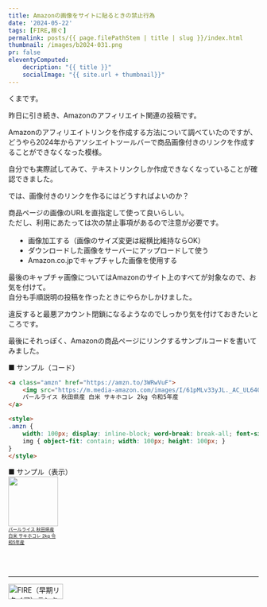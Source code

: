```yaml
---
title: Amazonの画像をサイトに貼るときの禁止行為
date: '2024-05-22'
tags: [FIRE,稼ぐ]
permalink: posts/{{ page.filePathStem | title | slug }}/index.html
thumbnail: /images/b2024-031.png
pr: false
eleventyComputed:
    decription: "{{ title }}"
    socialImage: "{{ site.url + thumbnail}}"
---
```


くまです。

昨日に引き続き、Amazonのアフィリエイト関連の投稿です。

Amazonのアフィリエイトリンクを作成する方法について調べていたのですが、どうやら2024年からアソシエイトツールバーで商品画像付きのリンクを作成することができなくなった模様。

自分でも実際試してみて、テキストリンクしか作成できなくなっていることが確認できました。

では、画像付きのリンクを作るにはどうすればよいのか？

商品ページの画像のURLを直指定して使って良いらしい。<br/>
ただし、利用にあたっては次の禁止事項があるので注意が必要です。

* 画像加工する（画像のサイズ変更は縦横比維持ならOK）
* ダウンロードした画像をサーバーにアップロードして使う
* Amazon.co.jpでキャプチャした画像を使用する

最後のキャプチャ画像についてはAmazonのサイト上のすべてが対象なので、お気を付けて。<br/>
自分も手順説明の投稿を作ったときにやらかしかけました。

違反すると最悪アカウント閉鎖になるようなのでしっかり気を付けておきたいところです。

最後にそれっぽく、Amazonの商品ページにリンクするサンプルコードを書いてみました。

■ サンプル（コード）

```html
<a class="amzn" href="https://amzn.to/3WRwVuF">
    <img src="https://m.media-amazon.com/images/I/61pMLv33yJL._AC_UL640_FMwebp_QL65_.jpg">
    パールライス 秋田県産 白米 サキホコレ 2kg 令和5年産
</a>

<style>
.amzn { 
    width: 100px; display: inline-block; word-break: break-all; font-size: xx-small;
    img { object-fit: contain; width: 100px; height: 100px; }
}
</style>
```

■ サンプル（表示）<br/>
<a class="amzn" href="https://amzn.to/3WRwVuF">
    <img src="https://m.media-amazon.com/images/I/61pMLv33yJL._AC_UL640_FMwebp_QL65_.jpg">
    パールライス 秋田県産 白米 サキホコレ 2kg 令和5年産
</a>


<style>
ul { margin-top: 1rem; margin-left: 1rem; }
li { list-style-type: disc; }

.amzn { 
    width: 100px; display: inline-block; word-break: break-all; font-size: xx-small;
    img { object-fit: contain; width: 100px; height: 100px; }
}
</style>



<br/>
<br/>
<hr/>




<a href="https://blog.with2.net/link/?id=2111205&cid=5493" title="FIRE（早期リタイア）ランキング"><img alt="FIRE（早期リタイア）ランキング" width="110" height="31" src="https://blog.with2.net/img/banner/c/banner_1/br_c_5493_1.gif"></a>

